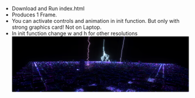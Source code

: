 - Download and Run index.html
- Produces 1 Frame.
- You can activate controls and animation in init function. But only with strong graphics card! Not on Laptop.
- In init function change w and h for other resolutions
![alt text](https://github.com/k1ln/threeJs3dCityRender/blob/main/RENDER.png?raw=true)
